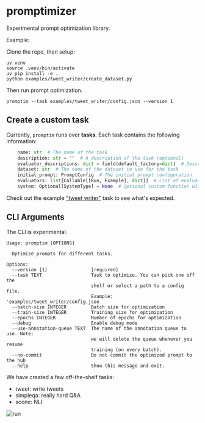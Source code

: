 # promptimizer

Experimental prompt optimization library.

Example:

Clone the repo, then setup:

```shell
uv venv
source .venv/bin/activate
uv pip install -e .
python examples/tweet_writer/create_dataset.py
```

Then run prompt optimization.

```shell
promptim --task examples/tweet_writer/config.json --version 1
```

## Create a custom task

Currently, `promptim` runs over **tasks**. Each task contains the following information:

```python
    name: str  # The name of the task
    description: str = ""  # A description of the task (optional)
    evaluator_descriptions: dict = field(default_factory=dict)  # Descriptions of the evaluation metrics
    dataset: str  # The name of the dataset to use for the task
    initial_prompt: PromptConfig  # The initial prompt configuration.
    evaluators: list[Callable[[Run, Example], dict]]  # List of evaluation functions
    system: Optional[SystemType] = None  # Optional custom function with signature (current_prompt: ChatPromptTemplate, inputs: dict) -> outputs
```

Check out the example ["tweet writer"](./examples/tweet_writer/task.py) task to see what's expected.

## CLI Arguments

The CLI is experimental.

```shell
Usage: promptim [OPTIONS]

  Optimize prompts for different tasks.

Options:
  --version [1]                [required]
  --task TEXT                  Task to optimize. You can pick one off the
                               shelf or select a path to a config file.
                               Example: 'examples/tweet_writer/config.json
  --batch-size INTEGER         Batch size for optimization
  --train-size INTEGER         Training size for optimization
  --epochs INTEGER             Number of epochs for optimization
  --debug                      Enable debug mode
  --use-annotation-queue TEXT  The name of the annotation queue to use. Note:
                               we will delete the queue whenever you resume
                               training (on every batch).
  --no-commit                  Do not commit the optimized prompt to the hub
  --help                       Show this message and exit.
```

We have created a few off-the-shelf tasks:

- tweet: write tweets
- simpleqa: really hard Q&A
- scone: NLI

![run](./static/optimizer.gif)
